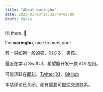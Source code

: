 ```yaml
---
title: "About waringhu"
date: 2023-01-03T17:33:40+08:00
draft: false
---
```


Hi there. 👋

I'm **waringhu**, nice to meet you!

有一只如狗一般的猫，叫岁岁，男孩。

最近在学习 SwiftUI，希望能开发一款 iOS 应用。

可能活跃在[即刻](https://okjk.co/nkcDuq)、[Twitter(X)](https://x.com/rokcso/)、[GitHub](https://github.com/rokcso)

本站评论已关闭，如有需要可[邮件](mailto:rokcsox@gmail.com?body=%0d%0a%0d%0a%0d%0afrom_rok's_Blog)交流联系。